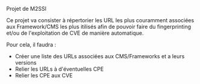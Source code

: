 Projet de M2SSI

Ce projet va consister à répertorier les URL les plus couramment associées aux Framework/CMS les plus itilisés afin de pouvoir faire du fingerprinting et/ou de l'exploitation de CVE de manière automatique.

Pour cela, il faudra :
- Créer une liste des URLs associées aux CMS/Frameworks et a leurs versions
- Relier les URLs à d'éventuelles CPE
- Relier les CPE aux CVE
